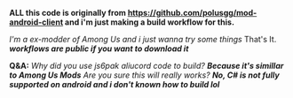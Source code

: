**ALL this code is originally from https://github.com/polusgg/mod-android-client and i'm just making a build workflow for this.**

*I'm a ex-modder of Among Us and i just wanna try some things* That's It.
***workflows are public if you want to download it***

**Q&A:**
*Why did you use js6pak aliucord code to build?* ***Because it's simillar to Among Us Mods***
*Are you sure this will really works?* ***No, C# is not fully supported on android and i don't known how to build lol***
